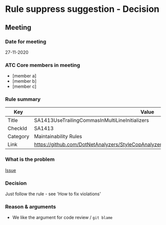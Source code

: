 # Rule suppress suggestion - Decision

## Meeting

### Date for meeting
27-11-2020

### ATC Core members in meeting
* [member a]
* [member b]
* [member c]

### Rule summary
| Key         | Value |
| ----------- |------------------------------------------------|
| Title       | SA1413UseTrailingCommasInMultiLineInitializers |
| CheckId     | SA1413 |
| Category    | Maintainability Rules |
| Link        | https://github.com/DotNetAnalyzers/StyleCopAnalyzers/blob/master/documentation/SA1413.md |

### What is the problem
[Issue](https://github.com/atc-net/atc-coding-rules/issues/1)

### Decision
Just follow the rule - see 'How to fix violations'

### Reason & arguments
* We like the argument for code review / `git blame`
